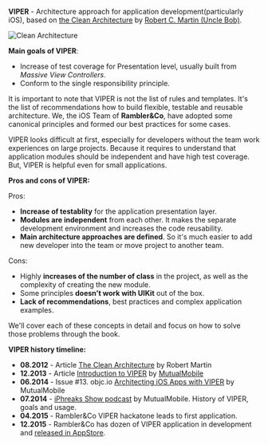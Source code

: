 **VIPER** - Architecture approach for application development(particularly iOS), based on [the Clean Architecture](https://blog.8thlight.com/uncle-bob/2012/08/13/the-clean-architecture.html) by [Robert C. Martin (Uncle Bob)](http://blog.cleancoder.com/).

![Clean Architecture](http://i.imgur.com/rt9bUjo.png)

**Main goals of VIPER**:

- Increase of test coverage for Presentation level, usually built from *Massive View Controllers*.
- Conform to the single responsibility principle.

It is important to note that VIPER is not the list of rules and templates. It's the list of recommendations how to build flexible, testable and reusable architecture. We, the iOS Team of **Rambler&Co**, have adopted some canonical principles and formed our best practices for some cases.

VIPER looks difficult at first, especially for developers without the team work experiences on large projects. Because it requires to understand that application modules should be independent and have high test coverage. But, VIPER is helpful even for small applications.

**Pros and cons of VIPER:**

Pros:

- **Increase of testablity** for the application presentation layer.
- **Modules are independent** from each other. It makes the separate development environment and increases the code reusability.
- **Main architecture approaches are defined**. So it's much easier to add new developer into the team or move project to another team.

Cons:

- Highly **increases of the number of class** in the project, as well as the complexity of creating the new module.
- Some principles **doesn't work with UIKit** out of the box.
- **Lack of recommendations**, best practices and complex application examples.

We'll cover each of these concepts in detail and focus on how to solve those problems through the book.

**VIPER history timeline:**

- **08.2012** - Article [The Clean Architecture](https://blog.8thlight.com/uncle-bob/2012/08/13/the-clean-architecture.html) by Robert Martin
- **12.2013** - Article [Introduction to VIPER](http://mutualmobile.github.io/blog/2013/12/04/viper-introduction/) by [MutualMobile](http://mutualmobile.github.io/)
- **06.2014** - Issue #13. objc.io [Architecting iOS Apps with VIPER](https://www.objc.io/issues/13-architecture/viper/) by MutualMobile
- **07.2014** - [iPhreaks Show podcast](https://itunes.apple.com/ru/podcast/the-iphreaks-show/id634022060?mt=2&i=316803444) by MutualMobile. History of VIPER, goals and usage.
- **04.2015** - Rambler&Co VIPER hackatone leads to first application.
- **12.2015** - Rambler&Co has dozen of VIPER application in development and [released in AppStore](https://itunes.apple.com/ru/developer/rambler-internet-holdings/id395455934).
